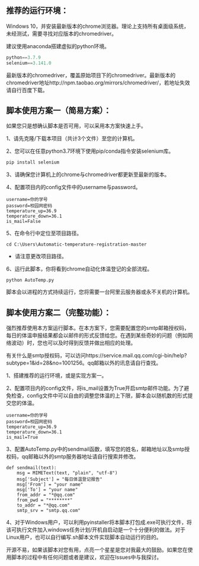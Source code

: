 ## 推荐的运行环境：

Windows 10，并安装最新版本的chrome浏览器。理论上支持所有桌面级系统，未经测试，需要寻找对应版本的chromedriver。

建议使用anaconda搭建虚拟的python环境。

```python
python==3.7.9
selenium==3.141.0
```

最新版本的chromedriver，覆盖原始项目下的chromedriver。最新版本的chromedriver地址http://npm.taobao.org/mirrors/chromedriver/，若地址失效请自行百度下载。

## 脚本使用方案一（简易方案）：

如果您只是想确认脚本是否可用，可以采用本方案快速上手。

1、请先克隆/下载本项目（共计3个文件）至您的计算机。

2、您可以在任意python3.7环境下使用pip/conda指令安装selenium库。

```python
pip install selenium
```

3、请确保您计算机上的chrome与chromedriver都更新至最新的版本。

4、配置项目内的config文件中的username与password。

```
username=你的学号
password=校园网密码
temperature_up=36.9
temperature_down=36.1
is_mail=False
```

5、在命令行中定位至项目路径。

```
cd C:\Users\Automatic-temperature-registration-master
```

* 请注意更改项目路径。

6、运行此脚本，你将看到chrome自动化体温登记的全部流程。

```
python AutoTemp.py
```

脚本会以进程的方式持续运行，您将需要一台阿里云服务器或永不关机的计算机。

## 脚本使用方案二（完整功能）：

强烈推荐使用本方案运行脚本。在本方案下，您需要配置您的smtp邮箱授权码，每日的体温申报结果都会以邮件的形式反馈给您。在遇到某些奇妙的问题（例如网络波动）时，您也可以及时得到反馈并做出相应的处理。

有关什么是smtp授权码，可以访问https://service.mail.qq.com/cgi-bin/help?subtype=1&id=28&no=1001256。qq邮箱以外的讯息请自行查找。

1、搭建推荐的运行环境，或是实现方案一。

2、配置项目内的config文件，将is_mail设置为True开启smtp邮件功能。为了避免检查，config文件中可以自由的调整您体温的上下限，脚本会以随机数的形式提交您的体温。

```
username=你的学号
password=校园网密码
temperature_up=36.9
temperature_down=36.1
is_mail=True
```

3、配置AutoTemp.py中的sendmail函数，填写您的姓名，邮箱地址以及smtp授权码，qq邮箱以外的smtp服务器地址请自行搜索并修改。

```
def sendmail(text):
    msg = MIMEText(text, "plain", "utf-8")
    msg['Subject'] = "每日体温登记报告"
    msg['From'] = "your name"
    msg['To'] = "your name"
    from_addr = "*@qq.com"
    from_pwd = "********"
    to_addr = "*@qq.com"
    smtp_srv = "smtp.qq.com"
```

4、对于Windows用户，可以利用pyinstaller将本脚本打包成.exe可执行文件，将该可执行文件加入windows任务计划/开机自启动是一个十分便利的做法。对于Linux用户，也可以自行编写.sh脚本文件实现脚本自动运行的目的。



开源不易，如果该脚本对您有用，点亮一个星星是您对我最大的鼓励。如果您在使用脚本的过程中有任何问题或者是建议，欢迎在Issues中与我探讨。